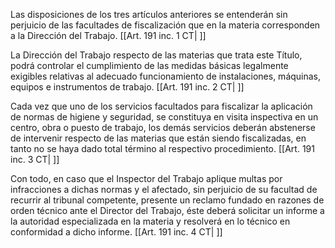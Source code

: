 Las disposiciones de los tres artículos anteriores se entenderán sin perjuicio de las facultades de fiscalización que en la materia corresponden a la Dirección del Trabajo. [[Art. 191 inc. 1 CT| ]]

La Dirección del Trabajo respecto de las materias que trata este Título, podrá controlar el cumplimiento de las medidas básicas legalmente exigibles relativas al adecuado funcionamiento de instalaciones, máquinas, equipos e instrumentos de trabajo. [[Art. 191 inc. 2 CT| ]]

Cada vez que uno de los servicios facultados para fiscalizar la aplicación de normas de higiene y seguridad, se constituya en visita inspectiva en un centro, obra o puesto de trabajo, los demás servicios deberán abstenerse de intervenir respecto de las materias que están siendo fiscalizadas, en tanto no se haya dado total término al respectivo procedimiento. [[Art. 191 inc. 3 CT| ]]

Con todo, en caso que el Inspector del Trabajo aplique multas por infracciones a dichas normas y el afectado, sin perjuicio de su facultad de recurrir al tribunal competente, presente un reclamo fundado en razones de orden técnico ante el Director del Trabajo, éste deberá solicitar un informe a la autoridad especializada en la materia y resolverá en lo técnico en conformidad a dicho informe. [[Art. 191 inc. 4 CT| ]]